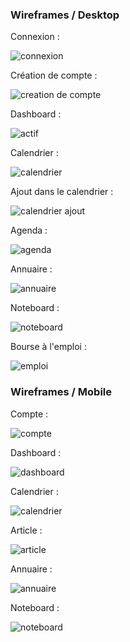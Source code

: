 ### Wireframes / Desktop

Connexion :

![connexion](img/desktop/connexion.png)

Création de compte :

![creation de compte](img/desktop/creationdecompte.png)

Dashboard :

![actif](img/desktop/actif.png)

Calendrier :

![calendrier](img/desktop/calendrier.png)

Ajout dans le calendrier :

![calendrier ajout](img/desktop/calendrierajout.png)

Agenda :

![agenda](img/desktop/agenda.png)

Annuaire :

![annuaire](img/desktop/annuaire.png)

Noteboard :

![noteboard](img/desktop/noteboard.png)

Bourse à l'emploi :

![emploi](img/desktop/emploi.png)


### Wireframes / Mobile

Compte :

![compte](img/mobile/compte.png)

Dashboard :

![dashboard](img/mobile/dashboard.png)

Calendrier :

![calendrier](img/mobile/calendrier.png)

Article :

![article](img/mobile/Articles.png)

Annuaire :

![annuaire](img/mobile/annuaire.png)

Noteboard :

![noteboard](img/mobile/noteboard.png)